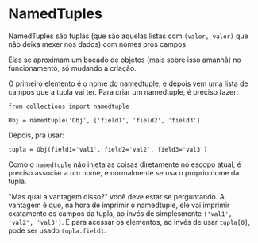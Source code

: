 # NamedTuples

NamedTuples são tuplas (que são aquelas listas com `(valor, valor)` que não
deixa mexer nos dados) com nomes pros campos.

Elas se aproximam um bocado de objetos (mais sobre isso amanhã) no
funcionamento, só mudando a criação.

O primeiro elemento é o nome do namedtuple, e depois vem uma lista de campos
que a tupla vai ter.  Para criar um namedtuple, é preciso fazer:

```
from collections import namedtuple

Obj = namedtuple('Obj', ['field1', 'field2', 'field3']
```

Depois, pra usar: 

```
tupla = Obj(field1='val1', field2='val2', field3='val3')
```

Como o `namedtuple` não injeta as coisas diretamente no escopo atual, é preciso
associar a um nome, e normalmente se usa o próprio nome da tupla.

"Mas qual a vantagem disso?" você deve estar se perguntando. A vantagem é que,
na hora de imprimir o namedtuple, ele vai imprimir exatamente os campos da
tupla, ao invés de simplesmente `('val1', 'val2', 'val3')`. E para acessar os
elementos, ao invés de usar `tupla[0]`, pode ser usado `tupla.field1`.
